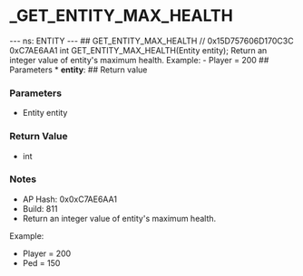 # _GET_ENTITY_MAX_HEALTH

--- ns: ENTITY --- ## GET_ENTITY_MAX_HEALTH  // 0x15D757606D170C3C 0xC7AE6AA1 int GET_ENTITY_MAX_HEALTH(Entity entity);  Return an integer value of entity's maximum health. Example: - Player = 200  ## Parameters * **entity**:  ## Return value

### Parameters
* Entity entity

### Return Value
* int

### Notes
* AP Hash: 0x0xC7AE6AA1
* Build: 811
* Return an integer value of entity's maximum health.

Example:
- Player = 200
- Ped = 150

